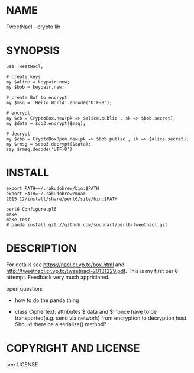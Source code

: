 NAME
====

TweetNacl - crypto lib

SYNOPSIS
========

    use TweetNacl;

    # create keys
    my $alice = keypair.new;
    my $bob = keypair.new;

    # create Buf to encrypt
    my $msg = 'Hello World'.encode('UTF-8');

    # encrypt
    my $cb = CryptoBox.new(pk => $alice.public , sk => $bob.secret);
    my $data = $cb3.encrypt($msg);

    # decrypt
    my $cbo = CryptoBoxOpen.new(pk => $bob.public , sk => $alice.secret);
    my $rmsg = $cbo3.decrypt($data);
    say $rmsg.decode('UTF-8')


INSTALL
=======

    export PATH=~/.rakudobrew/bin:$PATH
    export PATH=~/.rakudobrew/moar-2015.12/install/share/perl6/site/bin:$PATH

    perl6 Configure.pl6
    make
    make test
    # panda install git://github.com/soundart/perl6-tweetnacl.git

DESCRIPTION
===========

For details see https://nacl.cr.yp.to/box.html and http://tweetnacl.cr.yp.to/tweetnacl-20131229.pdf.
This is my first perl6 attempt. Feedback very much appriciated.


open question:
- how to do the panda thing

- class Ciphertext: attributes $!data and $!nonce have to be
  transported(e.g. send via network) from encryption to
  decryption host. Should there be a serialize() method?


COPYRIGHT AND LICENSE
=====================

see LICENSE

